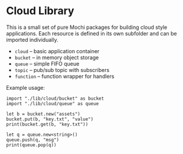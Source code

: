 # Cloud Library

This is a small set of pure Mochi packages for building cloud style
applications. Each resource is defined in its own subfolder and can be
imported individually.

- `cloud` – basic application container
- `bucket` – in memory object storage
- `queue` – simple FIFO queue
- `topic` – pub/sub topic with subscribers
- `function` – function wrapper for handlers

Example usage:

```mochi
import "./lib/cloud/bucket" as bucket
import "./lib/cloud/queue" as queue

let b = bucket.new("assets")
bucket.put(b, "key.txt", "value")
print(bucket.get(b, "key.txt"))

let q = queue.new<string>()
queue.push(q, "msg")
print(queue.pop(q))
```
